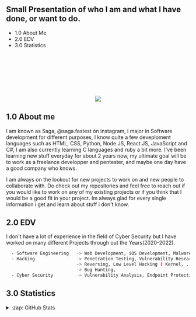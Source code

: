 
## Small Presentation of who I am and what I have done, or want to do.
- 1.0  About Me
- 2.0  EDV
- 3.0  Statistics

<br><br><br><br><br><br>
<p dir="auto" align="center"><a target="_blank" href="https://t.me/soapier"><img src="https://raw.githubusercontent.com/catppuccin/catppuccin/dev/assets/footers/gray0_ctp_on_line.svg?sanitize=true" style="max-width: 100%;"></a></p>

## 1.0 About me
I am  known as Saga, @saga.fastest on instagram, I major in Software development for different purposes, I know quite a few deveploment languages such as HTML, CSS, Python, Node.JS, React.JS, JavaScript and C#, I am also currently learning C languages and ruby a bit more. I've been learning new stuff everyday for about 2 years now, my ultimate goal will be to work as a freelance developper and pentester, and maybe one day have a good company who knows.

I am always on the lookout for new projects to work on and new people to collaborate with. Do check out my repositories and feel free to reach out if you would like to work on any of my existing projects or if you think that I would be a good fit in your project. Im always glad for every single information i get and learn about stuff i don't know.

## 2.0 EDV
I don't have a lot of experience in the field of Cyber Security but I have worked on many 
different Projects through out the Years(2020-2022).

```bash
  - Software Engineering   -> Web Development, iOS Development, Malware Development, MacOS Development
  - Hacking                -> Penetration Testing, Vulnerability Research, Info Gathering
                           -> Reversing, Low Level Hacking ( Kernel, ...)
                           -> Bug Hunting,
  - Cyber Security         -> Vulnerability Analysis, Endpoint Protection, Network Security
```

## 3.0 Statistics
<details>
  <summary>:zap: GitHub Stats</summary>
<img align="center" src="https://github-readme-stats.vercel.app/api?username=SagaLove&show_icons=true&include_all_commits=true&show_icons=true&title_color=fff&icon_color=f0f0f0&text_color=f0f0f0&bg_color=151b22&hide_border=true" alt="Statistics." />
  <img align="center" src="https://github-readme-stats.vercel.app/api/top-langs/?username=SagaLove&show_icons=true&show_icons=true&title_color=&icon_color=f0f0f0&text_color=f0f0f0&bg_color=151b22&hide_border=true" alt="Statistics." />
</details>

